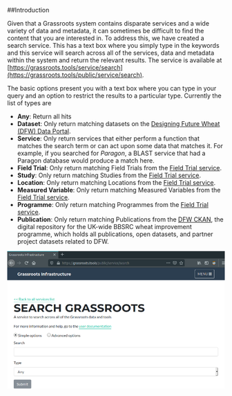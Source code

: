 ##Introduction

Given that a Grassroots system contains disparate services and a wide variety of data and metadata, it can sometimes be difficult to find the content that you are interested in. 
To address this, we have created a search service. This has a text box where you simply type in the keywords and this service will search across all of the services, data and metadata within the system and return the relevant results. The service is available at [https://grassroots.tools/service/search](https://grassroots.tools/public/service/search).

The basic options present you with a text box where you can type in your query and an option to restrict the results to a particular type. Currently the list of types are 

 * **Any**: Return all hits
 * **Dataset**: Only return matching datasets on the [Designing Future Wheat (DFW) Data Portal](https://opendata.earlham.ac.uk/wheat).
 * **Service**: Only return services that either perform a function that matches the search term or can act upon some data that matches it. For example, if you searched for *Paragon*, a BLAST service that had a Paragon database would produce a match here.
 * **Field Trial**: Only return matching Field Trials from the [Field Trial service](https://grassroots.tools/docs/user/services/field_trial/).
 * **Study**: Only return matching Studies from the [Field Trial service](https://grassroots.tools/docs/user/services/field_trial/).
 * **Location**: Only return matching Locations from the [Field Trial service](https://grassroots.tools/docs/user/services/field_trial/).
 * **Measured Variable**: Only return matching Measured Variables from the [Field Trial service](https://grassroots.tools/docs/user/services/field_trial/).
 * **Programme**: Only return matching Programmes from the [Field Trial service](https://grassroots.tools/docs/user/services/field_trial/).
 * **Publication**: Only return matching Publications from the [DFW CKAN](https://ckan.grassroots.tools/), the digital repository for the UK-wide BBSRC wheat improvement programme, which holds all publications, open datasets, and partner project datasets related to DFW.

![The form for submitting a search](images/basic_options.png "Submit a search")

